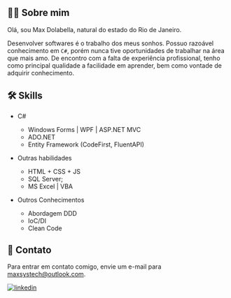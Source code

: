 ## 👨‍💻 Sobre mim
Olá, sou Max Dolabella, natural do estado do Rio de Janeiro.

Desenvolver softwares é o trabalho dos meus sonhos. Possuo razoável conhecimento em `C#`, porém 
nunca tive oportunidades de trabalhar na área que mais amo. De encontro com a falta de experiência profissional, 
tenho como principal qualidade a facilidade em aprender, bem como vontade de adquirir 
conhecimento.

  
## 🛠 Skills
- C#
  - Windows Forms | WPF | ASP.NET MVC
  - ADO.NET
  - Entity Framework (CodeFirst, FluentAPI)

- Outras habilidades
  - HTML + CSS + JS
  - SQL Server; 
  - MS Excel | VBA

- Outros Conhecimentos
  - Abordagem DDD
  - IoC/DI
  - Clean Code

## 📧 Contato

Para entrar em contato comigo, envie um e-mail para maxsystech@outlook.com.

[![linkedin](https://img.shields.io/badge/linkedin-0A66C2?style=for-the-badge&logo=linkedin&logoColor=white)](https://www.linkedin.com/in/maxdolabella/)  
